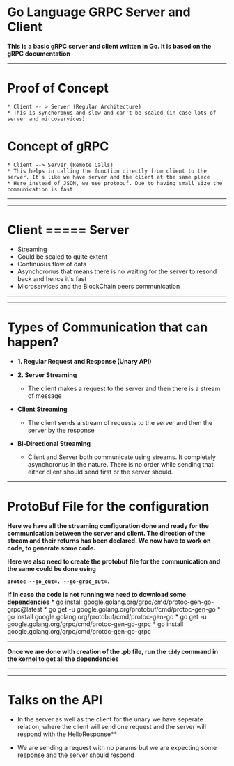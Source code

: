 # **Go Language GRPC Server and Client**

**This is a basic gRPC server and client written in Go. It is based on the gRPC documentation**


<hr>

# **Proof of Concept**

    * Client -- > Server (Regular Architecture)
    * This is synchoronus and slow and can't be scaled (in case lots of server and mircoservices)


# **Concept of gRPC**

    * Client --> Server (Remote Calls)
    * This helps in calling the function directly from client to the server. It's like we have server and the client at the same place
    * Here instead of JSON, we use protobuf. Due to having small size the communication is fast

<hr>

<hr>

# **Client ===== Server**
* Streaming 
* Could be scaled to quite extent
* Continuous flow of data
* Asynchoronus that means there is no waiting for the server to resond back and hence it's fast
* Microservices and the BlockChain peers communication

<hr>

<hr>

# **Types of Communication that can happen?**

* **1. Regular Request and Response (Unary API)**
* **2. Server Streaming**
    * The client makes a request to the server and then there is a stream of message

* **Client Streaming**
    * The client sends a stream of requests to the server and then the server by the response

* **Bi-Directional Streaming**
    * Client and Server both communicate using streams. It completely asynchoronus in the nature. There is no order while sending that either client should send first or the server should.

<hr>

# **ProtoBuf File for the configuration**

**Here we have all the streaming configuration done and ready for the communication between the server and client. The direction of the stream and their returns has been declared. We now have to work on code, to generate some code.**

**Here we also need to create the protobuf file for the communication and the same could be done using**

**`protoc --go_out=. --go-grpc_out=.`**


**If in case the code is not running we need to download some dependencies**
    * go install google.golang.org/grpc/cmd/protoc-gen-go-grpc@latest
    * go get -u google.golang.org/protobuf/cmd/protoc-gen-go
    * go install google.golang.org/protobuf/cmd/protoc-gen-go
    * go get -u google.golang.org/grpc/cmd/protoc-gen-go-grpc
    * go install google.golang.org/grpc/cmd/protoc-gen-go-grpc

<hr>

**Once we are done with creation of the .pb file, run the `tidy` command in the kernel to get all the dependencies**

<hr>

<hr>

# **Talks on the API**

* In the server as well as the client for the unary we have seperate relation, where the client will send one request and the server will respond with the HelloResponse**

* We are sending a request with no params but we are expecting some response and the server should respond

